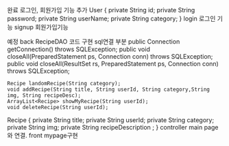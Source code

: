 완료
로그인, 회원가입 기능 추가
User {
    private String id;
    private String password;
    private String userName;
    private String category;
    }
login 로그인 기능
signup 회원가입기능

예정
back
RecipeDAO 코드 구현
sql연결 부분
 public Connection getConnection() throws SQLException;
    public void closeAll(PreparedStatement ps, Connection conn) throws SQLException;
    public void closeAll(ResultSet rs, PreparedStatement ps, Connection conn) throws SQLException;
  
    Recipe landomRecipe(String category);
    void addRecipe(String title, String userId, String category,String img, String recipeDesc);
    ArrayList<Recipe> showMyRecipe(String userId);
    void deleteRecipe(String userId);

Recipe {
    private String title;
    private String userId;
    private String category;
    private String img;
    private String recipeDescription ;
}
controller
main page와 연결. 
front
mypage구현
